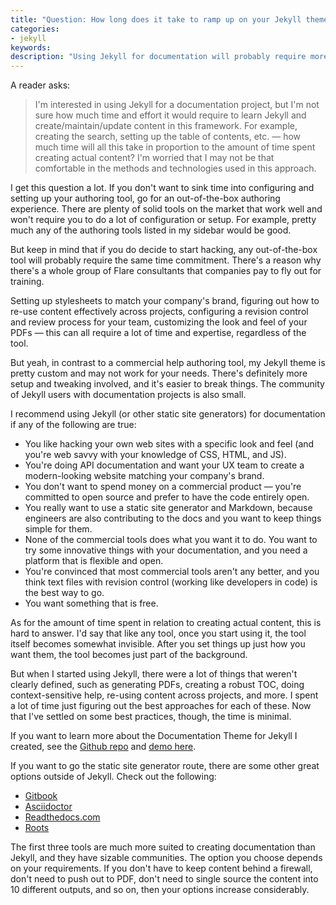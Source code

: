 ```yaml
---
title: "Question: How long does it take to ramp up on your Jekyll theme?"
categories:
- jekyll
keywords: 
description: "Using Jekyll for documentation will probably require more time and effort than a commercial out-of-the-box authoring tool. On the other hand, Jekyll may be more suitable to you if you're customizing a doc website, want a developer's workflow, or simply want the freedom of using open source tools and working in code."
---
```


A reader asks:

> I'm interested in using Jekyll for a documentation project, but I'm not sure how much time and effort it would require to learn Jekyll and create/maintain/update content in this framework. For example, creating the search, setting up the table of contents, etc. &mdash; how much time will all this take in proportion to the amount of time spent creating actual content? I'm worried that I may not be that comfortable in the methods and technologies used in this approach.

I get this question a lot. If you don't want to sink time into configuring and setting up your authoring tool, go for an out-of-the-box authoring experience. There are plenty of solid tools on the market that work well and won't require you to do a lot of configuration or setup. For example, pretty much any of the authoring tools listed in my sidebar would be good.
 
But keep in mind that if you do decide to start hacking, any out-of-the-box tool will probably require the same time commitment. There's a reason why there's a whole group of Flare consultants that companies pay to fly out for training. 

Setting up stylesheets to match your company's brand, figuring out how to re-use content effectively across projects, configuring a revision control and review process for your team, customizing the look and feel of your PDFs &mdash; this can all require a lot of time and expertise, regardless of the tool.

But yeah, in contrast to a commercial help authoring tool, my Jekyll theme is pretty custom and may not work for your needs. There's definitely more setup and tweaking involved, and it's easier to break things. The community of Jekyll users with documentation projects is also small. 

I recommend using Jekyll (or other static site generators) for documentation if any of the following are true: 
 
* You like hacking your own web sites with a specific look and feel (and you're web savvy with your knowledge of CSS, HTML, and JS).
* You're doing API documentation and want your UX team to create a modern-looking website matching your company's brand.
* You don't want to spend money on a commercial product &mdash; you're committed to open source and prefer to have the code entirely open.
* You really want to use a static site generator and Markdown, because engineers are also contributing to the docs and you want to keep things simple for them.
* None of the commercial tools does what you want it to do. You want to try some innovative things with your documentation, and you need a platform that is flexible and open.
* You're convinced that most commercial tools aren't any better, and you think text files with revision control (working like developers in code) is the best way to go.
* You want something that is free.

As for the amount of time spent in relation to creating actual content, this is hard to answer. I'd say that like any tool, once you start using it, the tool itself becomes somewhat invisible. After you set things up just how you want them, the tool becomes just part of the background. 

But when I started using Jekyll, there were a lot of things that weren't clearly defined, such as generating PDFs, creating a robust TOC, doing context-sensitive help, re-using content across projects, and more. I spent a lot of time just figuring out the best approaches for each of these. Now that I've settled on some best practices, though, the time is minimal.

If you want to learn more about the Documentation Theme for Jekyll I created, see the [Github repo](https://github.com/tomjoht/documentation-theme-jekyll) and [demo here](https://idratherbewriting.com/documentation-theme-jekyll).

If you want to go the static site generator route, there are some other great options outside of Jekyll. Check out the following:

* [Gitbook](https://www.gitbook.com/)
* [Asciidoctor](http://asciidoctor.org/)
* [Readthedocs.com](https://readthedocs.com/)
* [Roots](http://roots.cx/)

The first three tools are much more suited to creating documentation than Jekyll, and they have sizable communities. The option you choose depends on your requirements. If you don't have to keep content behind a firewall, don't need to push out to PDF, don't need to single source the content into 10 different outputs, and so on, then your options increase considerably.

